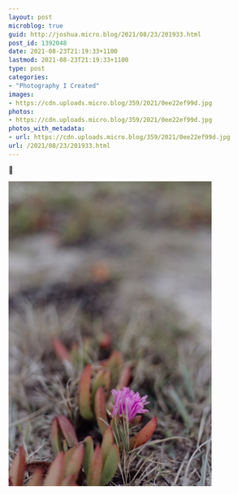 ```yaml
---
layout: post
microblog: true
guid: http://joshua.micro.blog/2021/08/23/201933.html
post_id: 1392048
date: 2021-08-23T21:19:33+1100
lastmod: 2021-08-23T21:19:33+1100
type: post
categories:
- "Photography I Created"
images:
- https://cdn.uploads.micro.blog/359/2021/0ee22ef99d.jpg
photos:
- https://cdn.uploads.micro.blog/359/2021/0ee22ef99d.jpg
photos_with_metadata:
- url: https://cdn.uploads.micro.blog/359/2021/0ee22ef99d.jpg
url: /2021/08/23/201933.html
---
```

🌺

<img src="uploads/2021/0ee22ef99d.jpg" width="400" height="600" alt="" />
